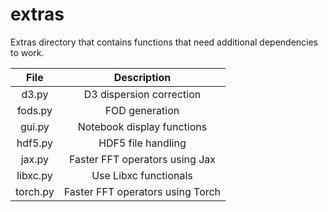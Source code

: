 <!--
SPDX-FileCopyrightText: 2022 The eminus developers
SPDX-License-Identifier: Apache-2.0
-->
# extras

Extras directory that contains functions that need additional dependencies to work.

| File      | Description |
| :-------: | :---------: |
| d3.py     | D3 dispersion correction |
| fods.py   | FOD generation |
| gui.py    | Notebook display functions |
| hdf5.py   | HDF5 file handling |
| jax.py    | Faster FFT operators using Jax |
| libxc.py  | Use Libxc functionals |
| torch.py  | Faster FFT operators using Torch |
